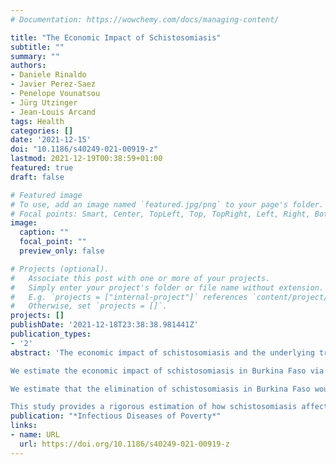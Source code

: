 ```yaml
---
# Documentation: https://wowchemy.com/docs/managing-content/

title: "The Economic Impact of Schistosomiasis"
subtitle: ""
summary: ""
authors:
- Daniele Rinaldo
- Javier Perez-Saez
- Penelope Vounatsou
- Jürg Utzinger
- Jean-Louis Arcand
tags: Health
categories: []
date: '2021-12-15'
doi: "10.1186/s40249-021-00919-z"
lastmod: 2021-12-19T00:38:59+01:00
featured: true
draft: false

# Featured image
# To use, add an image named `featured.jpg/png` to your page's folder.
# Focal points: Smart, Center, TopLeft, Top, TopRight, Left, Right, BottomLeft, Bottom, BottomRight.
image:
  caption: ""
  focal_point: ""
  preview_only: false

# Projects (optional).
#   Associate this post with one or more of your projects.
#   Simply enter your project's folder or file name without extension.
#   E.g. `projects = ["internal-project"]` references `content/project/deep-learning/index.md`.
#   Otherwise, set `projects = []`.
projects: []
publishDate: '2021-12-18T23:38:38.981441Z'
publication_types:
- '2'
abstract: 'The economic impact of schistosomiasis and the underlying tradeoffs between water resources development and public health concerns have yet to be quantified. Schistosomiasis exerts large health, social and financial burdens on infected individuals and households. While irrigation schemes are one of the most important policy responses designed to reduce poverty, particularly in sub-Saharan Africa, they facilitate the propagation of schistosomiasis and other diseases.

We estimate the economic impact of schistosomiasis in Burkina Faso via its effect on agricultural production. We create an original dataset that combines detailed household and agricultural surveys with high-resolution geo-statistical disease maps. We develop new methods that use the densities of the intermediate host snails of schistosomiasis as instrumental variables together with panel, spatial and machine learning techniques.

We estimate that the elimination of schistosomiasis in Burkina Faso would increase average crop yields by around 7%, rising to 32% for high infection clusters. Keeping schistosomiasis unchecked, in turn, would correspond to a loss of gross domestic product of approximately 0.8%. We identify the disease burden as a shock to the agricultural productivity of farmers. The poorest households engaged in subsistence agriculture bear a far heavier disease burden than their wealthier counterparts, experiencing an average yield loss due to schistosomiasis of between 32 and 45%. We show that the returns to water resources development are substantially reduced once its health effects are taken into account: villages in proximity of large-scale dams suffer an average yield loss of around 20%, and this burden decreases as distance between dams and villages increases.

This study provides a rigorous estimation of how schistosomiasis affects agricultural production and how it is both a driver and a consequence of poverty. It further quantifies the tradeoff between the economics of water infrastructures and their impact on public health. Although we focus on Burkina Faso, our approach can be applied to any country in which schistosomiasis is endemic.'
publication: "*Infectious Diseases of Poverty*"
links:
- name: URL
  url: https://doi.org/10.1186/s40249-021-00919-z
---
```


